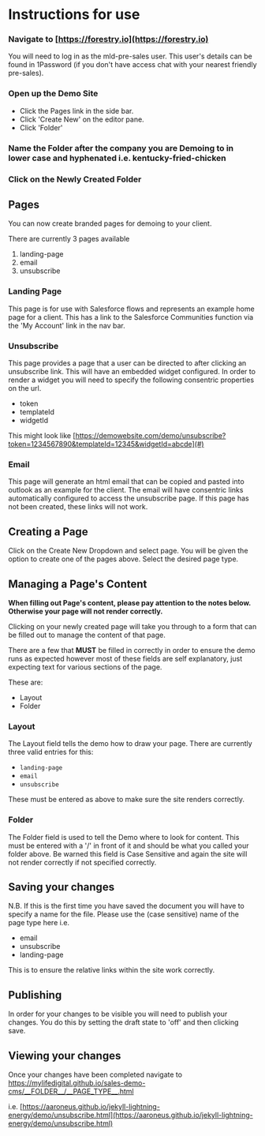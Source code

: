 # Instructions for use

### Navigate to [https://forestry.io](https://forestry.io)

You will need to log in as the mld-pre-sales user. 
This user's details can be found in 1Password (if you don't have access chat with your nearest friendly pre-sales).

### Open up the Demo Site

* Click the Pages link in the side bar.
* Click 'Create New' on the editor pane.
* Click 'Folder'

### Name the Folder after the company you are Demoing to in lower case and hyphenated i.e. kentucky-fried-chicken

### Click on the Newly Created Folder

## Pages
You can now create branded pages for demoing to your client.

There are currently 3 pages available
1. landing-page
1. email
1. unsubscribe

### Landing Page 
This page is for use with Salesforce flows and represents an example home page for a client. 
This has a link to the Salesforce Communities function via the 'My Account' link in the nav bar.

### Unsubscribe
This page provides a page that a user can be directed to after clicking an unsubscribe link. This will have an embedded widget configured. 
In order to render a widget you will need to specify the following consentric properties on the url.
* token
* templateId
* widgetId

This might look like [https://demowebsite.com/demo/unsubscribe?token=1234567890&templateId=12345&widgetId=abcde](#)


### Email
This page will generate an html email that can be copied and pasted into outlook as an example for the client. 
The email will have consentric links automatically configured to access the unsubscribe page. If this page has not been created, these links will not work.

## Creating a Page
Click on the Create New Dropdown and select page.
You will be given the option to create one of the pages above. Select the desired page type.


## Managing a Page's Content
**When filling out Page's content, please pay attention to the notes below. Otherwise your page will not render correctly.**

Clicking on your newly created page will take you through to a form that can be filled out to manage the content of that page.

There are a few that __MUST__ be filled in correctly in order to ensure the demo runs as expected however most of these fields are self explanatory, just expecting text for various sections of the page.

These are:
* Layout
* Folder


### Layout
The Layout field tells the demo how to draw your page. There are currently three valid entries for this:
* ```landing-page```
* ```email```
* ```unsubscribe```

These must be entered as above to make sure the site renders correctly.

### Folder
The Folder field is used to tell the Demo where to look for content.
This must be entered with a '/' in front of it and should be what you called your folder above.
Be warned this field is Case Sensitive and again the site will not render correctly if not specified correctly.

## Saving your changes
N.B.  If this is the first time you have saved the document you will have to specify a name for the file. Please use the (case sensitive) name of the page type here 
i.e.
* email
* unsubscribe
* landing-page

This is to ensure the relative links within the site work correctly.


## Publishing
In order for your changes to be visible you will need to publish your changes. You do this by setting the draft state to 'off' and then clicking save.


## Viewing your changes
Once your changes have been completed navigate to 
https://mylifedigital.github.io/sales-demo-cms/__FOLDER__/__PAGE_TYPE__.html

i.e.
[https://aaroneus.github.io/jekyll-lightning-energy/demo/unsubscribe.html](https://aaroneus.github.io/jekyll-lightning-energy/demo/unsubscribe.html)





